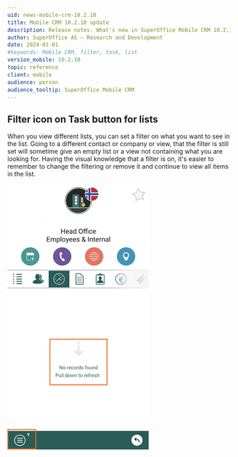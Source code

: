 ```yaml
---
uid: news-mobile-crm-10.2.10
title: Mobile CRM 10.2.10 update
description: Release notes. What's new in SuperOffice Mobile CRM 10.2.10
author: SuperOffice AS – Research and Development
date: 2024-01-01
#keywords: Mobile CRM, filter, task, list
version_mobile: 10.2.10
topic: reference
client: mobile
audience: person
audience_tooltip: SuperOffice Mobile CRM
---
```


<!--# SuperOffice Mobile CRM - 10.2.10 update -->

## Filter icon on Task button for lists

When you view different lists, you can set a filter on what you want to see in the list. Going to a different contact or company or view, that the filter is still set will sometime give an empty list or a view not containing what you are looking for. Having the visual knowledge that a filter is on, it's easier to remember to change the filtering or remove it and continue to view all items in the list.

![Filter icon on Task button when viewing other than all items -app-screen][img1]

<!-- Referenced links-->

<!-- Referenced images -->
[img1]: media/mobile-filter-icon-task-menu.png
